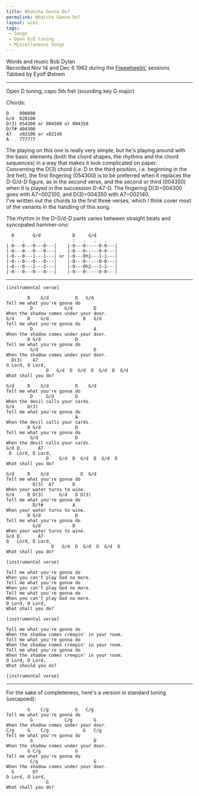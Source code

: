 ```yaml
---
title: Whatcha Gonna Do?
permalink: Whatcha Gonna Do?
layout: wiki
tags:
 - Songs
 - Open D/E tuning
 - Miscellaneous Songs
---
```


Words and music Bob Dylan  
Recorded Nov 14 and Dec 6 1962 during the
[Freewheelin'](Freewheelin' "wikilink") sessions  
Tabbed by Eyolf Østrem

* * * * *

Open D tuning, capo 5th fret (sounding key G major)

Chords:

    D    000000
    G/d  020100
    D(3) 054300 or 004300 or 004350
    D/f# 404300
    A7   x02100 or x02140
    A    777777

The playing on this one is really very simple, but he's playing around
with the basic elements (both the chord shapes, the rhythms and the
chord sequences) in a way that makes it look complicated on paper.  
Concerning the D(3) chord (i.e. D in the third position, i.e. beginning
in the 3rd fret), the first fingering (054300) is to be preferred when
it replaces the D-G/d-D figure, as in the second verse, and the second
or third (004350) when it is played in the succession D-A7-D. The
fingering D(3)=004300 goes with A7=002100, and D(3)=004350 with
A7=002140.  
I've written out the chords to the first three verses, which I think
cover most of the variants in the handling of this song.

The rhythm in the D-G/d-D parts varies between straight beats and
syncopated hammer-ons:

      D       G/d            D     G/d
      :   .   .   .          :   .   .   .
    |-0---0---0---0---|    |-0---0-----0-0---|
    |-0---0---0---0---|    |-0---0-----0-0---|
    |-0---0---1---1---| or |-0---0h1---1-1---|
    |-0---0---0---0---|    |-0---0-----0-0---|
    |-0---0---2---2---|    |-0---0h2---2-2---|
    |-0---0---0---0---|    |-0---0-----0-0---|

* * * * *

    [instrumental verse]

            D    G/d          D   G/d
    Tell me what you're gonna do
             D            G/d        D
    When the shadow comes under your door.
    G/d     D    G/d             D   G/d
    Tell me what you're gonna do
             D                       A
    When the shadow comes under your door.
            D G/d             D
    Tell me what you're gonna do
             G/d                     D
    When the shadow comes under your door.
      D(3)    A7
    O Lord, O Lord,
                   D   G/d  D  G/d  D  G/d  D  G/d
    What shall you do?

    G/d     D    G/d          D    G/d
    Tell me what you're gonna do
             D     G/d        D
    When the devil calls your cards.
    G/d     D(3)
    Tell me what you're gonna do
                              A
    When the devil calls your cards.
            D G/d             D
    Tell me what you're gonna do
             G/d              D
    When the devil calls your cards.
    G/d D       A7
     O  Lord, O Lord,
                   D    G/d  D  G/d  D  G/d  D
    What shall you do?

    G/d     D    G/d            D  G/d
    Tell me what you're gonna do
              D(3)  A7       D
    When your water turns to wine.
    G/d     D D(3)      G/d   D D(3)
    Tell me what you're gonna do
              D/f#           A
    When your water turns to wine.
            D G/d             D
    Tell me what you're gonna do
              G/d            D
    When your water turns to wine.
    G/d D       A7
    O   Lord, O Lord,
                     D   G/d  D  G/d  D  G/d  D
    What shall you do?

    [instrumental verse]

    Tell me what you're gonna do
    When you can't play God no more.
    Tell me what you're gonna do
    When you can't play God no more.
    Tell me what you're gonna do
    When you can't play God no more.
    O Lord, O Lord,
    What shall you do?

    [instrumental verse]

    Tell me what you're gonna do
    When the shadow comes creepin' in your room.
    Tell me what you're gonna do
    When the shadow comes creepin' in your room.
    Tell me what you're gonna do
    When the shadow comes creepin' in your room.
    O Lord, O Lord,
    What should you do?

    [instrumental verse]

* * * * *

For the sake of completeness, here's a version in standard tuning
(uncapoed):

            G    C/g          G   C/g
    Tell me what you're gonna do
             G            C/g        G
    When the shadow comes under your door.
    C/g     G    C/g             G   C/g
    Tell me what you're gonna do
             G                       D
    When the shadow comes under your door.
            G C/g             G
    Tell me what you're gonna do
             C/g                     G
    When the shadow comes under your door.
      G       D7
    O Lord, O Lord,
                   G
    What shall you do?
